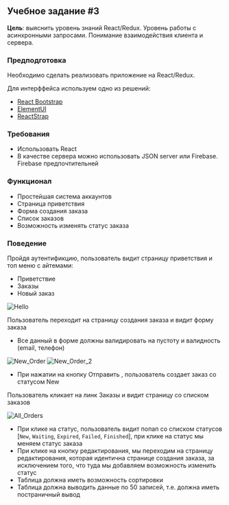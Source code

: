 ## Учебное задание #3

**Цель**: выяснить уровень знаний React/Redux. Уровень работы с асинхронными запросами. Понимание взаимодействия клиента и сервера.

### Предподготовка

Необходимо сделать реализовать приложение на React/Redux. 

Для интерффейса используем одно из решений:
+ [React Bootstrap](https://react-bootstrap.github.io)
+ [ElementUI](https://github.com/ElemeFE/element-react)
+ [ReactStrap](https://reactstrap.github.io/)

### Требования
+ Использовать React
+ В качестве сервера можно использовать JSON server или Firebase. Firebase предпочтительней

### Функционал
+ Простейшая система аккаунтов
+ Страница приветствия
+ Форма создания заказа
+ Список заказов
+ Возможность изменять статус заказа

### Поведение
Пройдя аутентификцию, пользователь видит страницу приветствия и топ меню с айтемами:
+ Приветствие
+ Заказы
+ Новый заказ

![Hello](assets/task3/tab1.png)

Пользователь переходит на страницу создания заказа и видит форму заказа
* Все данный в форме должны валидировать на пустоту и валидность (email, телефон)

![New_Order](assets/task3/tab3_1.png)
![New_Order_2](assets/task3/tab3_2.png)

* При нажатии на кнопку Отправить , пользователь создает заказ со статусом New

Пользователь кликает на линк Заказы и видит страницу со списком заказов

![All_Orders](assets/task3/tab2.png)

* При клике на статус, пользователь видит попап со списком статусов [`New`, `Waiting`, `Expired`, `Failed`, `Finished`], при клике на статус мы меняем статус заказа
* При клике на кнопку редактирования, мы переходим на страницу редактирования, которая идентична странице создания заказа, за исключением того, что туда мы добавляем возможность изменить статус
* Таблица должна иметь возможность сортировки
* Таблица должна выводить данные по 50 записей, т.е. должна иметь постраничный вывод

